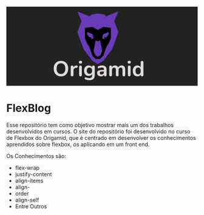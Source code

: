 ![origamid-logo](./img/logotipo-origamid.png)

# FlexBlog

Esse repositório tem como objetivo mostrar mais um dos trabalhos desenvolvidos em cursos. O site do repositório foi desenvolvido no curso de Flexbox do Origamid, que é centrado em desenvolver os conhecimentos aprendidos sobre flexbox, os aplicando em um front end.

Os Conhecimentos são:

- flex-wrap
- justify-content
- align-items
- align-
- order
- align-self
- Entre Outros
